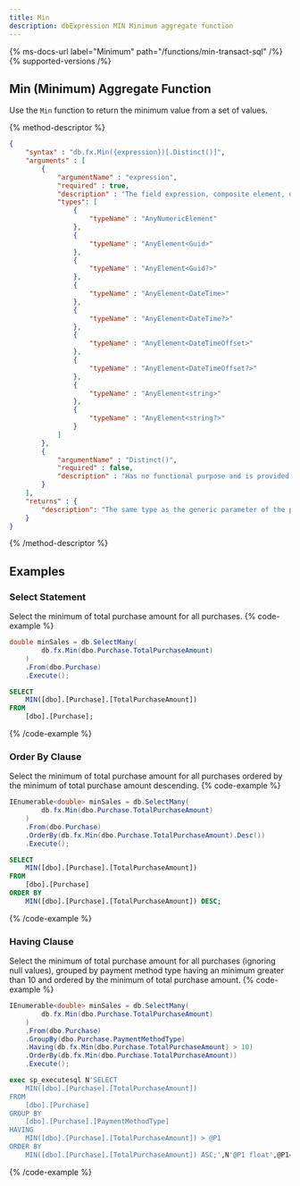 ```yaml
---
title: Min
description: dbExpression MIN Minimum aggregate function
---
```


{% ms-docs-url label="Minimum" path="/functions/min-transact-sql" /%}
{% supported-versions /%}

## Min (Minimum) Aggregate Function

Use the `Min` function to return the minimum value from a set of values.

{% method-descriptor %}
```json
{
    "syntax" : "db.fx.Min({expression})[.Distinct()]",
    "arguments" : [
        {
            "argumentName" : "expression",
            "required" : true,
            "description" : "The field expression, composite element, or function result to use in finding the minimum value.",
            "types": [
                { 
                    "typeName" : "AnyNumericElement"
                },
                { 
                    "typeName" : "AnyElement<Guid>"
                },
                { 
                    "typeName" : "AnyElement<Guid?>"
                },
                { 
                    "typeName" : "AnyElement<DateTime>"
                },
                { 
                    "typeName" : "AnyElement<DateTime?>"
                },
                { 
                    "typeName" : "AnyElement<DateTimeOffset>"
                },
                { 
                    "typeName" : "AnyElement<DateTimeOffset?>"
                },
                { 
                    "typeName" : "AnyElement<string>"
                },
                { 
                    "typeName" : "AnyElement<string?>"
                }
            ]
        },
        {
            "argumentName" : "Distinct()",
            "required" : false,
            "description" : "Has no functional purpose and is provided for ISO compatibility only."
        }        
    ],
    "returns" : {
        "description": "The same type as the generic parameter of the provided `expression`."
    }
}
```
{% /method-descriptor %}

## Examples
### Select Statement
Select the minimum of total purchase amount for all purchases.
{% code-example %}
```csharp
double minSales = db.SelectMany(
        db.fx.Min(dbo.Purchase.TotalPurchaseAmount)
    )
    .From(dbo.Purchase)
    .Execute();
```
```sql
SELECT
	MIN([dbo].[Purchase].[TotalPurchaseAmount])
FROM
	[dbo].[Purchase];
```
{% /code-example %}

### Order By Clause
Select the minimum of total purchase amount for all purchases ordered by the minimum of total purchase amount descending.
{% code-example %}
```csharp
IEnumerable<double> minSales = db.SelectMany(
        db.fx.Min(dbo.Purchase.TotalPurchaseAmount)
    )
    .From(dbo.Purchase)
    .OrderBy(db.fx.Min(dbo.Purchase.TotalPurchaseAmount).Desc())
    .Execute();
```
```sql
SELECT
	MIN([dbo].[Purchase].[TotalPurchaseAmount])
FROM
	[dbo].[Purchase]
ORDER BY
	MIN([dbo].[Purchase].[TotalPurchaseAmount]) DESC;
```
{% /code-example %}

### Having Clause
Select the minimum of total purchase amount for all purchases (ignoring null values), grouped by payment
method type having an minimum greater than 10 and ordered by the minimum of total purchase amount.
{% code-example %}
```csharp
IEnumerable<double> minSales = db.SelectMany(
        db.fx.Min(dbo.Purchase.TotalPurchaseAmount)
    )
    .From(dbo.Purchase)
    .GroupBy(dbo.Purchase.PaymentMethodType)
    .Having(db.fx.Min(dbo.Purchase.TotalPurchaseAmount) > 10)
    .OrderBy(db.fx.Min(dbo.Purchase.TotalPurchaseAmount))
    .Execute();
```
```sql
exec sp_executesql N'SELECT
	MIN([dbo].[Purchase].[TotalPurchaseAmount])
FROM
	[dbo].[Purchase]
GROUP BY
	[dbo].[Purchase].[PaymentMethodType]
HAVING
	MIN([dbo].[Purchase].[TotalPurchaseAmount]) > @P1
ORDER BY
	MIN([dbo].[Purchase].[TotalPurchaseAmount]) ASC;',N'@P1 float',@P1=10
```
{% /code-example %}
